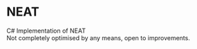# NEAT
C# Implementation of NEAT <br/>
Not completely optimised by any means, open to improvements.
